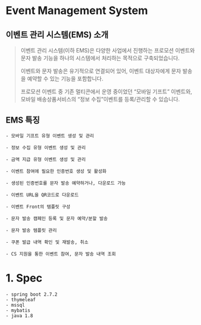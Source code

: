 # Event Management System

## 이벤트 관리 시스템(EMS) 소개
> 이벤트 관리 시스템(이하 EMS)은 다양한 사업에서 진행하는 프로모션 이벤트와 문자 발송 기능을 하나의 시스템에서 처리하는 목적으로 구축되었습니다.
> 
> 이벤트와 문자 발송은 유기적으로 연결되어 있어, 이벤트 대상자에게 문자 발송을 예약할 수 있는 기능을 포함합니다.
> 
> 프로모션 이벤트 중 기존 멀티콘에서 운영 중이었던 “모바일 기프트” 이벤트와, 모바일 배송상품서비스의 “정보 수집”이벤트를 등록/관리할 수 있습니다. 

## EMS 특징
```
- 모바일 기프트 유형 이벤트 생성 및 관리

- 정보 수집 유형 이벤트 생성 및 관리

- 금액 지급 유형 이벤트 생성 및 관리

- 이벤트 참여에 필요한 인증번호 생성 및 활성화

- 생성된 인증번호를 문자 발송 예약하거나, 다운로드 가능

- 이벤트 URL을 QR코드로 다운로드

- 이벤트 Front의 템플릿 구성

- 문자 발송 캠페인 등록 및 문자 예약/분할 발송

- 문자 발송 템플릿 관리

- 쿠폰 발급 내역 확인 및 재발송, 취소

- CS 지원을 통한 이벤트 참여, 문자 발송 내역 조회
```


# 1. Spec  
```
- spring boot 2.7.2 
- thymeleaf
- mssql
- mybatis
- java 1.8
```
